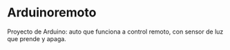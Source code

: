 # Arduinoremoto
Proyecto de Arduino: auto que funciona a control remoto, con sensor de luz que prende y apaga.
